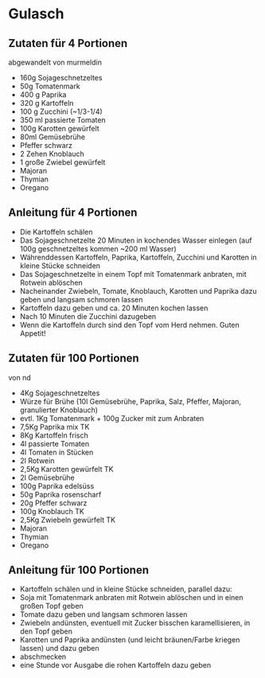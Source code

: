 # Gulasch
## Zutaten für 4 Portionen
abgewandelt von murmeldin
* 160g Sojageschnetzeltes
* 50g Tomatenmark
* 400 g Paprika
* 320 g Kartoffeln
* 100 g Zucchini (~1/3-1/4)
* 350 ml passierte Tomaten
* 100g Karotten gewürfelt
* 80ml Gemüsebrühe
* Pfeffer schwarz
* 2 Zehen Knoblauch
* 1 große Zwiebel gewürfelt
* Majoran
* Thymian
* Oregano

## Anleitung für 4 Portionen
* Die Kartoffeln schälen
* Das Sojageschnetzelte 20 Minuten in kochendes Wasser einlegen (auf 100g geschnetzeltes kommen ~200 ml Wasser)
* Währenddessen Kartoffeln, Paprika, Kartoffeln, Zucchini und Karotten in kleine Stücke schneiden
* Das Sojageschnetzelte in einem Topf mit Tomatenmark anbraten, mit Rotwein ablöschen
* Nacheinander Zwiebeln, Tomate, Knoblauch, Karotten und Paprika dazu geben und langsam schmoren lassen
* Kartoffeln dazu geben und ca. 20 Minuten kochen lassen
* Nach 10 Minuten die Zucchini dazugeben
* Wenn die Kartoffeln durch sind den Topf vom Herd nehmen. Guten Appetit!

## Zutaten für 100 Portionen
von nd
* 4Kg Sojageschnetzeltes
* Würze für Brühe (10l Gemüsebrühe, Paprika, Salz, Pfeffer, Majoran, granulierter Knoblauch)
* evtl. 1Kg Tomatenmark + 100g Zucker mit zum Anbraten
* 7,5Kg Paprika mix TK
* 8Kg Kartoffeln frisch
* 4l passierte Tomaten
* 4l Tomaten in Stücken
* 2l Rotwein
* 2,5Kg Karotten gewürfelt TK
* 2l Gemüsebrühe
* 100g Paprika edelsüss
* 50g Paprika rosenscharf
* 20g Pfeffer schwarz
* 100g Knoblauch TK
* 2,5Kg Zwiebeln gewürfelt TK
* Majoran
* Thymian
* Oregano

## Anleitung für 100 Portionen
* Kartoffeln schälen und in kleine Stücke schneiden, parallel dazu:
* Soja mit Tomatenmark anbraten mit Rotwein ablöschen und in einen großen Topf geben
* Tomate dazu geben und langsam schmoren lassen
* Zwiebeln andünsten, eventuell mit Zucker bisschen karamellisieren, in den Topf geben
* Karotten und Paprika andünsten (und leicht bräunen/Farbe kriegen lassen) und dazu geben
* abschmecken
* eine Stunde vor Ausgabe die rohen Kartoffeln dazu geben
